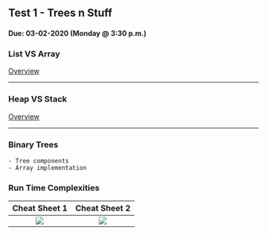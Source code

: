 ## Test 1 - Trees n Stuff
#### Due:  03-02-2020 (Monday @ 3:30 p.m.)

### List VS Array

[Overview](../../Lectures/04-ListVsArray/README.md)

---

### Heap VS Stack

[Overview](../../Resources/08-StackVsHeap/README.md)

--- 

### Binary Trees

    - Tree components
    - Array implementation

### Run Time Complexities

|  Cheat Sheet 1 | Cheat Sheet 2 |
|:---------:|:---------------:|
| [<img src="https://cs.msutexas.edu/~griffin/zcloud/zcloud-files/bigoh_cheet_sheet_2020_thumb.png">](https://cs.msutexas.edu/~griffin/zcloud/zcloud-files/bigoh_cheet_sheet_2020.png) | [<img src="https://cs.msutexas.edu/~griffin/zcloud/zcloud-files/bigoh_cheet_sheet_2_2020_thumb.png">](https://cs.msutexas.edu/~griffin/zcloud/zcloud-files/bigoh_cheet_sheet_2_2020.png)





